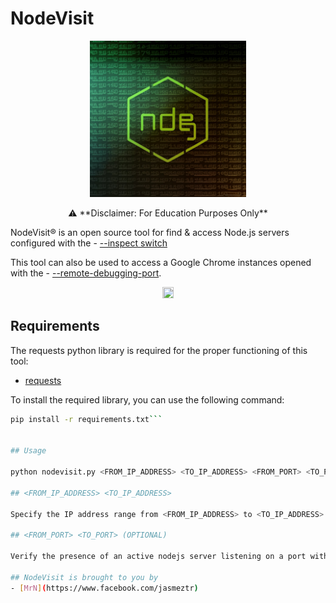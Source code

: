# NodeVisit

<p align="center">
  <img width="250" height="250" src="https://raw.githubusercontent.com/mrmedx/nodevisit/main/logo.jpg" alt='NodeVisit'>
</p>

<p align="center">
  ⚠️ **Disclaimer: For Education Purposes Only**
  
  NodeVisit® is an open source tool for find & access Node.js servers configured with the - [--inspect switch](https://nodejs.org/en/guides/debugging-getting-started)
  
  This tool can also be used to access a Google Chrome instances opened with the - [--remote-debugging-port](https://blog.chromium.org/2011/05/remote-debugging-with-chrome-developer.html).
</p>

<p align="center">
  <a href="https://www.facebook.com/jasmeztr"><img src="https://www.facebook.com/favicon.ico" width="18" height="18"></a>
</p>

## Requirements

The requests python library is required for the proper functioning of this tool:

- [requests](https://pypi.org/project/requests/)

To install the required library, you can use the following command:

```bash
pip install -r requirements.txt```


## Usage

python nodevisit.py <FROM_IP_ADDRESS> <TO_IP_ADDRESS> <FROM_PORT> <TO_PORT>

## <FROM_IP_ADDRESS> <TO_IP_ADDRESS> 

Specify the IP address range from <FROM_IP_ADDRESS> to <TO_IP_ADDRESS> for scanning and identifying active nodejs servers.

## <FROM_PORT> <TO_PORT> (OPTIONAL)

Verify the presence of an active nodejs server listening on a port within the designated range defined by <FROM_PORT> to <TO_PORT>.

## NodeVisit is brought to you by
- [MrN](https://www.facebook.com/jasmeztr)
